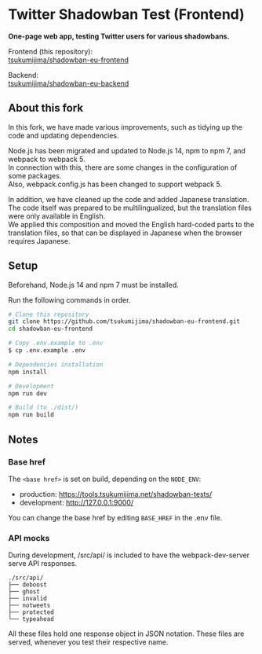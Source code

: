 # Twitter Shadowban Test (Frontend)

**One-page web app, testing Twitter users for various shadowbans.**

Frontend (this repository):   
[tsukumijima/shadowban-eu-frontend](https://github.com/tsukumijima/shadowban-eu-frontend)

Backend:   
[tsukumijima/shadowban-eu-backend](https://github.com/tsukumijima/shadowban-eu-backend)

## About this fork

In this fork, we have made various improvements, such as tidying up the code and updating dependencies.

Node.js has been migrated and updated to Node.js 14, npm to npm 7, and webpack to webpack 5.  
In connection with this, there are some changes in the configuration of some packages.  
Also, webpack.config.js has been changed to support webpack 5.

In addition, we have cleaned up the code and added Japanese translation.  
The code itself was prepared to be multilingualized, but the translation files were only available in English.  
We applied this composition and moved the English hard-coded parts to the translation files, so that can be displayed in Japanese when the browser requires Japanese.

## Setup

Beforehand, Node.js 14 and npm 7 must be installed.

Run the following commands in order.

```bash
# Clone this repository
git clone https://github.com/tsukumijima/shadowban-eu-frontend.git
cd shadowban-eu-frontend

# Copy .env.example to .env
$ cp .env.example .env

# Dependencies installation
npm install

# Development
npm run dev

# Build (to ./dist/)
npm run build
```

## Notes

### Base href

The `<base href>` is set on build, depending on the `NODE_ENV`:

  - production: https://tools.tsukumijima.net/shadowban-tests/
  - development: http://127.0.0.1:9000/

You can change the base href by editing `BASE_HREF` in the .env file.
 
### API mocks

During development, /src/api/ is included to have the webpack-dev-server serve API responses.

```
./src/api/
├── deboost
├── ghost
├── invalid
├── notweets
├── protected
└── typeahead
```

All these files hold one response object in JSON notation.
These files are served, whenever you test their respective name.
